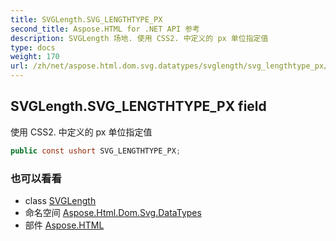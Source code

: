 ```yaml
---
title: SVGLength.SVG_LENGTHTYPE_PX
second_title: Aspose.HTML for .NET API 参考
description: SVGLength 场地. 使用 CSS2. 中定义的 px 单位指定值
type: docs
weight: 170
url: /zh/net/aspose.html.dom.svg.datatypes/svglength/svg_lengthtype_px/
---
```

## SVGLength.SVG_LENGTHTYPE_PX field

使用 CSS2. 中定义的 px 单位指定值

```csharp
public const ushort SVG_LENGTHTYPE_PX;
```

### 也可以看看

* class [SVGLength](../)
* 命名空间 [Aspose.Html.Dom.Svg.DataTypes](../../svglength/)
* 部件 [Aspose.HTML](../../../)


